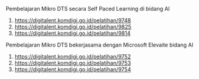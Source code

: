 Pembelajaran Mikro DTS secara Self Paced Learning di bidang AI
1. https://digitalent.komdigi.go.id/pelatihan/9748
2. https://digitalent.komdigi.go.id/pelatihan/9825
3. https://digitalent.komdigi.go.id/pelatihan/9814

Pembelajaran Mikro DTS bekerjasama dengan Microsoft Elevaite bidang AI 
1. https://digitalent.komdigi.go.id/pelatihan/9752
2. https://digitalent.komdigi.go.id/pelatihan/9753
3. https://digitalent.komdigi.go.id/pelatihan/9754 